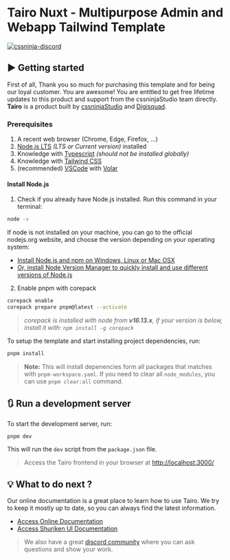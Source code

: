 # Tairo Nuxt - Multipurpose Admin and Webapp Tailwind Template

[![cssninja-discord](https://img.shields.io/discord/785473098069311510?label=join%20us%20on%20discord&color=6944EC)](https://go.cssninja.io/discord)

## ▶️ Getting started

First of all, Thank you so much for purchasing this template and for being our loyal customer. You are awesome! You are entitled to get free lifetime updates to this product and support from the cssninjaStudio team directly. **Tairo** is a product built by [cssninjaStudio](https://cssninja.io/) and [Digisquad](https://digisquad.io/).

### Prerequisites

1. A recent web browser (Chrome, Edge, Firefox, ...)
2. [Node.js LTS](https://nodejs.org/en/) _(LTS or Current version)_ installed
3. Knowledge with [Typescript](https://github.com/microsoft/typescript) _(should not be installed globally)_
4. Knowledge with [Tailwind CSS](https://tailwindcss.com/)
5. (recommended) [VSCode](https://code.visualstudio.com/) with [Volar](https://marketplace.visualstudio.com/items?itemName=vue.volar)

#### Install Node.js

1. Check if you already have Node.js installed. Run this command in your terminal:

```bash
node -v
```

If node is not installed on your machine, you can go to the official nodejs.org website, and choose the version depending on your operating system:

- <a href="https://nodejs.org/en/download/" target="_blank">Install Node.js and npm on Windows, Linux or Mac OSX</a>
- <a href="https://github.com/nvm-sh/nvm" target="_blank">Or, install Node Version Manager to quickly install and use different versions of Node.js</a>

2. Enable pnpm with corepack

```bash
corepack enable
corepack prepare pnpm@latest --activate
```

> _corepack is installed with node from **v16.13.x**, if your version is below, install it with: `npm install -g corepack`_

To setup the template and start installing project dependencies, run:

```bash
pnpm install
```

> **Note:** This will install depenencies form all packages that matches with `pnpm-workspace.yaml`. If you need to clear all `node_modules`, you can use `pnpm clear:all` command.

## 🔃 Run a development server

To start the development server, run:

```bash
pnpm dev
```

This will run the `dev` script from the `package.json` file.

> Access the Tairo frontend in your browser at [http://localhost:3000/](http://localhost:3000/)

## 💡 What to do next ?

Our online documentation is a great place to learn how to use Tairo.
We try to keep it mostly up to date, so you can always find the latest information.

- [Access Online Documentation](https://tairo.cssninja.io/documentation)
- [Access Shuriken UI Documentation](https://shurikenui.com)

> We also have a great [discord community](https://go.cssninja.io/discord) where you can ask questions and show your work.

